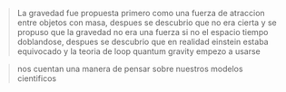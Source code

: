 > La gravedad fue propuesta primero como una fuerza de atraccion entre objetos con masa, despues se descubrio que no era cierta y se propuso que la gravedad no era una fuerza si no el espacio tiempo doblandose, despues se descubrio que en realidad einstein estaba equivocado y la teoria de loop quantum gravity empezo a usarse

> nos cuentan una manera de pensar sobre nuestros modelos cientificos